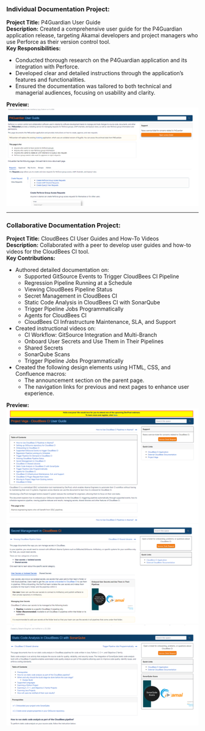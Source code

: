 ### **Individual Documentation Project:**
**Project Title:** P4Guardian User Guide  
**Description:** Created a comprehensive user guide for the P4Guardian application release, targeting Akamai developers and project managers who use Perforce as their version control tool.  
**Key Responsibilities:**
- Conducted thorough research on the P4Guardian application and its integration with Perforce.
- Developed clear and detailed instructions through the application’s features and functionalities.
- Ensured the documentation was tailored to both technical and managerial audiences, focusing on usability and clarity.

**Preview:**
![P4Guardian User Guide](https://github.com/debashisborgohain/Technical-Writing---Recent-Projects-2024/blob/main/P4Guardian%20User%20Guide.png)

---
###  **Collaborative Documentation Project:**
**Project Title:** CloudBees CI User Guides and How-To Videos  
**Description:** Collaborated with a peer to develop user guides and how-to videos for the CloudBees CI tool.  
 **Key Contributions:**
 - Authored detailed documentation on:
   - Supported GitSource Events to Trigger CloudBees CI Pipeline
   - Regression Pipeline Running at a Schedule
   - Viewing CloudBees Pipeline Status
   - Secret Management in CloudBees CI
   - Static Code Analysis in CloudBees CI with SonarQube
   - Trigger Pipeline Jobs Programmatically
   - Agents for CloudBees CI
   - CloudBees CI Infrastructure Maintenance, SLA, and Support
 - Created instructional videos on:
   - CI Workflow: GitSource Integration and Multi-Branch
   - Onboard User Secrets and Use Them in Their Pipelines
   - Shared Secrets
   - SonarQube Scans
   - Trigger Pipeline Jobs Programmatically
 - Created the following design elements using HTML, CSS, and Confluence macros:  
   - The announcement section on the parent page.
   - The navigation links for previous and next pages to enhance user experience.

**Preview:**
![CloudBees CI User Guide](https://github.com/debashisborgohain/Technical-Writing---Recent-Projects-2024/blob/main/CloudBees%20CI%20User%20Guide.png)
![Secret Management in CloudBees CI](https://github.com/debashisborgohain/Technical-Writing---Recent-Projects-2024/blob/main/Secret%20Management%20in%20CloudBees.png)
![Static Code Analysis in CloudBees CI with SonarQube](https://github.com/debashisborgohain/Technical-Writing---Recent-Projects-2024/blob/main/Static%20Code%20Analysis%20using%20SonarQube.png)
